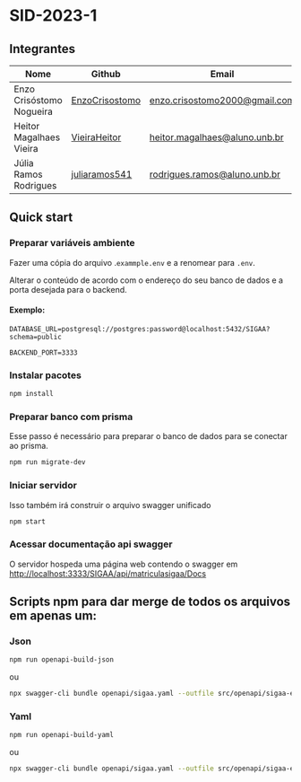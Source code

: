 # SID-2023-1

## Integrantes

| Nome                         | Github                                                | Email                         |
| ---------------------------- | ----------------------------------------------------- | ----------------------------- |
| Enzo Crisóstomo Nogueira     | [EnzoCrisostomo](https://github.com/EnzoCrisostomo)   | enzo.crisostomo2000@gmail.com |
| Heitor Magalhaes Vieira  | [VieiraHeitor](https://github.com/VieiraHeitor) | heitor.magalhaes@aluno.unb.br   |
| Júlia Ramos Rodrigues | [juliaramos541](https://github.com/juliaramos541)     | rodrigues.ramos@aluno.unb.br |

## Quick start
### Preparar variáveis ambiente
Fazer uma cópia do arquivo .```exammple.env``` e a renomear para ```.env```. 

Alterar o conteúdo de acordo com o endereço do seu banco de dados e a porta desejada para o backend.

#### Exemplo:
```
DATABASE_URL=postgresql://postgres:password@localhost:5432/SIGAA?schema=public

BACKEND_PORT=3333
```

### Instalar pacotes
```bash
npm install
```
### Preparar banco com prisma
Esse passo é necessário para preparar o banco de dados para se conectar ao prisma.
```bash
npm run migrate-dev
```

### Iniciar servidor
Isso também irá construir o arquivo swagger unificado
```bash
npm start
```

### Acessar documentação api swagger
O servidor hospeda uma página web contendo o swagger em [http://localhost:3333/SIGAA/api/matriculasigaa/Docs](http://localhost:3333/SIGAA/api/matriculasigaa/Docs)


## Scripts npm para dar merge de todos os arquivos em apenas um:
### Json
```bash
npm run openapi-build-json
```
ou
```bash
npx swagger-cli bundle openapi/sigaa.yaml --outfile src/openapi/sigaa-enzo-julia-heitor-2023.1.json --type json
```
### Yaml
```bash
npm run openapi-build-yaml
```
ou
```bash
npx swagger-cli bundle openapi/sigaa.yaml --outfile src/openapi/sigaa-enzo-julia-heitor-2023.1.yaml --type yaml
```
